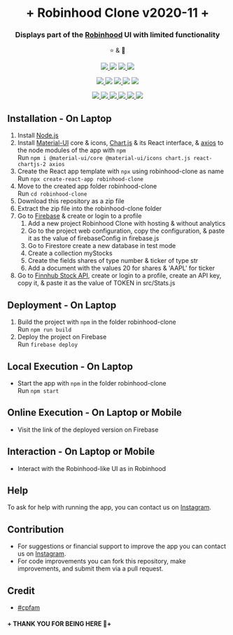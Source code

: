 <h1 align="center">+ Robinhood Clone v2020-11 +</h1>
<p align="center">
<h3 align='center'>Displays part of the <a href="https://robinhood.com/us/en/">Robinhood</a> UI with limited functionality</h3>
</p>
  <p align="center">⭐️ & 🔱</p>
  <p align="center">
    <a href="https://github.com/lxndroc">
      <img src="https://img.shields.io/badge/Coded%20By-@lxndroc-yellow" />
    </a>
    <img src="https://img.shields.io/badge/Version-2020--11-yellow" />
    <a href="https://opensource.org/licenses/BSD-3-Clause">
      <img src="https://img.shields.io/badge/Licence-BSD 3--Clause-yellow" />
    </a>
    <a href="https://instagram.com/aoctut/">
      <img src="https://img.shields.io/badge/Contact-@aoctut-yellow" />
    </a>
  </p>
  <p align="center">
    <a href="https://reactjs.org/">
      <img src="https://img.shields.io/badge/Built%20with-React-yellow" />
    </a>
    <img src="https://img.shields.io/badge/Architecture-Functional Components-yellow" />
    <a href="https://www.javascript.com/">
      <img src="https://img.shields.io/badge/Built%20with-JavaScript-yellow" />
    </a>
    <img src="https://img.shields.io/badge/Built%20with-CSS3-yellow" />
    <img src="https://img.shields.io/badge/Built%20with-HTML5-yellow" />
  </p>
  <p align="center">
    <a href="https://firebase.google.com/">
      <img src="https://img.shields.io/badge/Powered%20by-Firebase-yellow" />
    </a>
    <a href="https://finnhub.io/">
      <img src="https://img.shields.io/badge/Powered%20by-Finnhub Stock API-yellow" />
    </a>
    <a href="https://material-ui.com/">
      <img src="https://img.shields.io/badge/Powered%20by-Material UI-yellow" />
    </a>
    <a href="https://www.chartjs.org/">
      <img src="https://img.shields.io/badge/Powered%20by-Chart.js-yellow" />
    </a>
    <a href="https://github.com/axios/axios/">
      <img src="https://img.shields.io/badge/Powered%20by-axios-yellow" />
    </a>
    <img src="https://img.shields.io/badge/Runs%20on-Web-yellow" />
  </p>

## Installation - On Laptop
1. Install [Node.js](https://nodejs.org/en/)</a>
2. Install [Material-UI](https://material-ui.com/) core & icons, [Chart.js](https://www.chartjs.org/) & its React interface, & [axios](https://github.com/axios/axios) to the node modules of the app with `npm`<br>
  Run `npm i @material-ui/core @material-ui/icons chart.js react-chartjs-2 axios`
3. Create the React app template with `npx` using robinhood-clone as name<br>
  Run `npx create-react-app robinhood-clone`<br>
4. Move to the created app folder robinhood-clone<br>
  Run `cd robinhood-clone`
5. Download this repository as a zip file
6. Extract the zip file into the robinhood-clone folder
7. Go to [Firebase](https://firebase.google.com/) & create or login to a profile
   1. Add a new project Robinhood Clone with hosting & without analytics
   2. Go to the project web configuration, copy the configuration, & paste it as the value of firebaseConfig in firebase.js
   3. Go to Firestore create a new database in test mode
   4. Create a collection myStocks
   5. Create the fields shares of type number & ticker of type str
   6. Add a document with the values 20 for shares & 'AAPL' for ticker
8. Go to [Finnhub Stock API](https://finnhub.io), create or login to a profile, create an API key, copy it, & paste it as the value of TOKEN in src/Stats.js
## Deployment - On Laptop
1. Build the project with `npm` in the folder robinhood-clone<br>
  Run `npm run build`
2. Deploy the project on Firebase<br>
  Run `firebase deploy`
## Local Execution - On Laptop
* Start the app with `npm` in the folder robinhood-clone<br>
  Run `npm start`
## Online Execution - On Laptop or Mobile
* Visit the link of the deployed version on Firebase
## Interaction - On Laptop or Mobile
* Interact with the Robinhood-like UI as in Robinhood
## Help
To ask for help with running the app, you can contact us on [Instagram](https://instagram.com/aoctut/).
## Contribution
* For suggestions or financial support to improve the app you can contact us on [Instagram](https://instagram.com/aoctut/).
* For code improvements you can fork this repository, make improvements, and submit them via a pull request.
## Credit
* [#cpfam](https://www.youtube.com/channel/UCqrILQNl5Ed9Dz6CGMyvMTQ)
#### + THANK YOU FOR BEING HERE 🙏+
